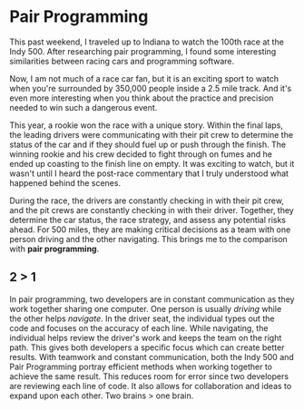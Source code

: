# Pair Programming

This past weekend, I traveled up to Indiana to watch the 100th race at the Indy 500. After researching pair programming, I found some interesting similarities between racing cars and programming software.

Now, I am not much of a race car fan, but it is an exciting sport to watch when you're surrounded by 350,000 people inside a 2.5 mile track. And it's even more interesting when you think about the practice and precision needed to win such a dangerous event.

This year, a rookie won the race with a unique story. Within the final laps, the leading drivers were communicating with their pit crew to determine the status of the car and if they should fuel up or push through the finish. The winning rookie and his crew decided to fight through on fumes and he ended up coasting to the finish line on empty. It was exciting to watch, but it wasn't until I heard the post-race commentary that I truly understood what happened behind the scenes.

During the race, the drivers are constantly checking in with their pit crew, and the pit crews are constantly checking in with their driver. Together, they determine the car status, the race strategy, and assess any potential risks ahead. For 500 miles, they are making critical decisions as a team with one person driving and the other navigating. This brings me to the comparison with **pair programming**.

## 2 > 1
In pair programming, two developers are in constant communication as they work together sharing one computer. One person is usually *driving* while the other helps *navigate*. In the driver seat, the individual types out the code and focuses on the accuracy of each line. While navigating, the individual helps review the driver's work and keeps the team on the right path. This gives both developers a specific focus which can create better results.
With teamwork and constant communication, both the Indy 500 and Pair Programming portray efficient methods when working together to achieve the same result. This reduces room for error since two developers are reviewing each line of code. It also allows for collaboration and ideas to expand upon each other. Two brains > one brain.
